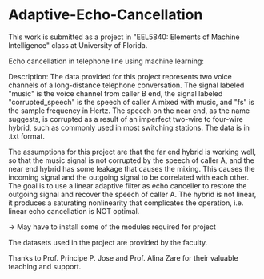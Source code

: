 # Adaptive-Echo-Cancellation

This work is submitted as a project in "EEL5840: Elements of Machine Intelligence" class at University of Florida.

Echo cancellation in telephone line using machine learning: 

Description:
The data provided for this project represents two voice channels of a long-distance telephone
conversation. The signal labeled "music" is the voice channel from caller B end, the signal labeled
"corrupted_speech" is the speech of caller A mixed with music, and "fs" is the sample frequency in
Hertz. The speech on the near end, as the name suggests, is corrupted as a result of an imperfect
two-wire to four-wire hybrid, such as commonly used in most switching stations. The data is in .txt
format.

The assumptions for this project are that the far end hybrid is working well, so that the music
signal is not corrupted by the speech of caller A, and the near end hybrid has some leakage that
causes the mixing. This causes the incoming signal and the outgoing signal to be correlated with
each other. The goal is to use a linear adaptive filter as echo canceller to restore the outgoing signal
and recover the speech of caller A. The hybrid is not linear, it produces a saturating nonlinearity
that complicates the operation, i.e. linear echo cancellation is NOT optimal.

-> May have to install some of the modules required for project

The datasets used in the project are provided by the faculty. 

Thanks to Prof. Principe P. Jose and Prof. Alina Zare for their valuable teaching and support.
